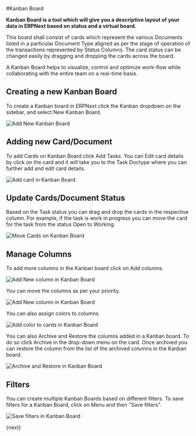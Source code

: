 <!-- add-breadcrumbs -->
#Kanban Board

**Kanban Board is a tool which will give you a descriptive layout of your data in ERPNext based on status and a virtual board.**

This board shall consist of cards which represent the various Documents listed in a particular Document Type aligned as per the stage of operation of the transactions represented by Status Columns. The card status can be changed easily by dragging and dropping the cards across the board.

A Kanban Board helps to visualize, control and optimize work-flow while collaborating with the entire team on a real-time basis.

## Creating a new Kanban Board

To create a Kanban board in ERPNext click the Kanban dropdown on the sidebar, and select New Kanban Board.

<img class="screenshot" alt="Add New Kanban Board" src="{{docs_base_url}}/v12/assets/img/customize/customize erpnext-kanban-board.gif">

## Adding new Card/Document

To add Cards on Kanban Board click Add Tasks. You can Edit card details by click on the card and it will take you to the Task Doctype where you can further add and edit card details.

<img class="screenshot" alt="Add card in Kanban Board" src="{{docs_base_url}}/v12/assets/img/customize/customize erpnext-kanban-board-1.gif">

## Update Cards/Document Status

Based on the Task status you can drag and drop the cards in the respective column. For example, if the task is work in progress you can move the card for the task from the status Open to Working.

<img class="screenshot" alt="Move Cards on Kanban Board" src="{{docs_base_url}}/v12/assets/img/customize/customize erpnext-kanban-board-2.gif">

## Manage Columns

To add more columns in the Kanban board click on Add columns.

<img class="screenshot" alt="Add New column in Kanban Board" src="{{docs_base_url}}/v12/assets/img/customize/customize-kanban-add-column.png">

You can move the columns as per your priority.

<img class="screenshot" alt="Add New column in Kanban Board" src="{{docs_base_url}}/v12/assets/img/customize/customize erpnext-kanban-board-3.gif">

You can also assign colors to columns.

<img class="screenshot" alt="Add color to cards in Kanban Board" src="{{docs_base_url}}/v12/assets/img/customize/kanban-board-6.gif">

You can also Archive and Restore the columns added in a Kanban board. To do so click Archive in the drop-down menu on the card. Once archived you can restore the column from the list of the archived columns in the Kanban board.

<img class="screenshot" alt="Archive and Restore in Kanban Board" src="{{docs_base_url}}/v12/assets/img/customize/customize erpnext-kanban-board-4.gif">

## Filters

You can create multiple Kanban Boards based on different filters. To save filters for a Kanban Board, click on Menu and then "Save filters".

<img class="screenshot" alt="Save filters in Kanban Board" src="{{docs_base_url}}/v12/assets/img/customize/customize erpnext-kanban-board-5.gif">

{next}
